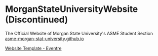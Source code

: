 # MorganStateUniversityWebsite (Discontinued)
The Official Website of Morgan State University's ASME Student Section
[asme-morgan-stat-university.github.io](asme-morgan-stat-university.github.io)

[Website Template - Eventre](https://themefisher.com/products/eventre-bootstrap)
